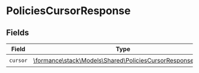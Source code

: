 # PoliciesCursorResponse


## Fields

| Field                                                                                                             | Type                                                                                                              | Required                                                                                                          | Description                                                                                                       |
| ----------------------------------------------------------------------------------------------------------------- | ----------------------------------------------------------------------------------------------------------------- | ----------------------------------------------------------------------------------------------------------------- | ----------------------------------------------------------------------------------------------------------------- |
| `cursor`                                                                                                          | [\formance\stack\Models\Shared\PoliciesCursorResponseCursor](../../Models/Shared/PoliciesCursorResponseCursor.md) | :heavy_check_mark:                                                                                                | N/A                                                                                                               |